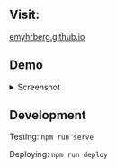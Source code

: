 ## Visit:

[emyhrberg.github.io](https://emyhrberg.github.io)

## Demo

<details>

<summary>Screenshot</summary>

![image](https://github.com/user-attachments/assets/27e82a6a-76a1-4ba7-9cb1-21c5ecac1b78)

</details>

## Development

Testing: `npm run serve`

Deploying: `npm run deploy`
